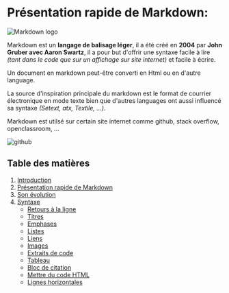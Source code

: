 Présentation rapide de Markdown:
================================

![Markdown logo](https://yzhang.gallerycdn.vsassets.io/extensions/yzhang/markdown-all-in-one/1.5.1/1530287399997/Microsoft.VisualStudio.Services.Icons.Default "markdown logo")

Markdown est un __langage de balisage léger__, il a été créé en __2004__ par __John Gruber avec Aaron Swartz__, il a pour but d'offrir une syntaxe facile à lire *(tant dans le code que sur un affichage sur site internet)* et facile à écrire.

Un document en markdown peut-être converti en Html ou en d'autre language.

La source d'inspiration principale du markdown est le format de courrier électronique en mode texte bien que d'autres languages ont aussi influencé sa syntaxe *(Setext, atx, Textile, ...).*

Markdown est utilsé sur certain site internet comme github, stack overflow, openclassroom, ...

![github](https://assets-cdn.github.com/images/spinners/octocat-spinner-128.gif "github")

## Table des matières
1. [Introduction](../blob/master/README.md)
2. [Présentation rapide de Markdown](#présentation-rapide-de-markdown)
3. [Son évolution](../blob/master/présentation.md#son-évolution)
4. [Syntaxe](../blob/master/syntaxe_markdown.md#syntaxe)
    - [Retours à la ligne](../blob/master/syntaxe_markdown.md#retours-à-la-ligne)
    - [Titres](../blob/master/syntaxe_markdown.md#titres)
    - [Emphases](../blob/master/syntaxe_markdown.md#emphases)
    - [Listes](../blob/master/syntaxe_markdown.md#listes)
    - [Liens](../blob/master/syntaxe_markdown.md#liens)
    - [Images](../blob/master/syntaxe_markdown.md#images)
    - [Extraits de code](../blob/master/syntaxe_markdown.md#extraits-de-code)
    - [Tableau](../blob/master/syntaxe_markdown.md#tableau)
    - [Bloc de citation](../blob/master/syntaxe_markdown.md#bloc-de-citation)
    - [Mettre du code HTML](../blob/master/syntaxe_markdown.md#mettre-du-code-html)
    - [Lignes horizontales](../blob/master/syntaxe_markdown.md#lignes-horizontales)
